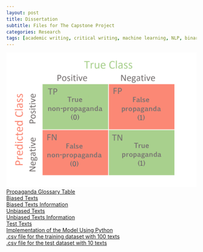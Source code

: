 ```yaml
---
layout: post
title: Dissertation
subtitle: Files for The Capstone Project
categories: Research
tags: [academic writing, critical writing, machine learning, NLP, binary classification, linear regression]
---
```

 
 ![Confusion Matrix](/assets/images/banners/Confusion_Matrix.png)<br>
[Propaganda Glossary Table](https://github.com/Vasilisalook/vasilisalook.github.io/blob/main/Propaganda%20Glossary.xlsx) <br>
[Biased Texts](https://github.com/Vasilisalook/vasilisalook.github.io/blob/main/Biased%20Texts.docx)<br>
[Biased Texts Information](https://github.com/Vasilisalook/vasilisalook.github.io/blob/main/Biased%20Texts%20Information.docx)<br>
[Unbiased Texts](https://github.com/Vasilisalook/vasilisalook.github.io/blob/main/Unbiased%20Texts.docx)<br>
[Unbiased Texts Information](https://github.com/Vasilisalook/vasilisalook.github.io/blob/main/Unbiased%20Texts%20Information.docx)<br>
[Test Texts](https://github.com/Vasilisalook/vasilisalook.github.io/blob/main/Test%20Texts.docx)<br>
 [Implementation of the Model Using Python](https://github.com/Vasilisalook/vasilisalook.github.io/blob/main/ideal_test_in_Python.py) <br>
  [.csv file for the training dataset with 100 texts](https://github.com/Vasilisalook/vasilisalook.github.io/blob/main/dataset100.csv) <br>
    [.csv file for the test dataset with 10 texts](https://github.com/Vasilisalook/vasilisalook.github.io/blob/main/test.csv) <br>


